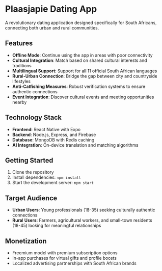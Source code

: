 # Plaasjapie Dating App

A revolutionary dating application designed specifically for South Africans, connecting both urban and rural communities.

## Features

- **Offline Mode**: Continue using the app in areas with poor connectivity
- **Cultural Integration**: Match based on shared cultural interests and traditions
- **Multilingual Support**: Support for all 11 official South African languages
- **Rural-Urban Connection**: Bridge the gap between city and countryside lifestyles
- **Anti-Catfishing Measures**: Robust verification systems to ensure authentic connections
- **Event Integration**: Discover cultural events and meeting opportunities nearby

## Technology Stack

- **Frontend**: React Native with Expo
- **Backend**: Node.js, Express, and Firebase
- **Database**: MongoDB with Redis caching
- **AI Integration**: On-device translation and matching algorithms

## Getting Started

1. Clone the repository
2. Install dependencies: `npm install`
3. Start the development server: `npm start`

## Target Audience

- **Urban Users**: Young professionals (18-35) seeking culturally authentic connections
- **Rural Users**: Farmers, agricultural workers, and small-town residents (18-45) looking for meaningful relationships

## Monetization

- Freemium model with premium subscription options
- In-app purchases for virtual gifts and profile boosts
- Localized advertising partnerships with South African brands 
